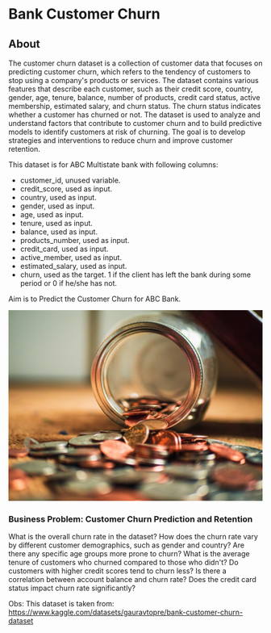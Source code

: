 # Bank Customer Churn

## About

The customer churn dataset is a collection of customer data that focuses on predicting
customer churn, which refers to the tendency of customers to stop using a company's products or
services. The dataset contains various features that describe each customer, such as their credit score,
country, gender, age, tenure, balance, number of products, credit card status, active membership,
estimated salary, and churn status. The churn status indicates whether a customer has churned or not.
The dataset is used to analyze and understand factors that contribute to customer churn and to build
predictive models to identify customers at risk of churning. The goal is to develop strategies and
interventions to reduce churn and improve customer retention.

This dataset is for ABC Multistate bank with following columns:

- customer_id, unused variable.
- credit_score, used as input.
- country, used as input.
- gender, used as input.
- age, used as input.
- tenure, used as input.
- balance, used as input.
- products_number, used as input.
- credit_card, used as input.
- active_member, used as input.
- estimated_salary, used as input.
- churn, used as the target. 1 if the client has left the bank during some period or 0 if he/she has not.


Aim is to Predict the Customer Churn for ABC Bank.

![My Image](/img/josh-appel-NeTPASr-bmQ-unsplash.jpg)


### Business Problem: Customer Churn Prediction and Retention
What is the overall churn rate in the dataset?
How does the churn rate vary by different customer demographics, such as gender and country?
Are there any specific age groups more prone to churn?
What is the average tenure of customers who churned compared to those who didn't?
Do customers with higher credit scores tend to churn less?
Is there a correlation between account balance and churn rate?
Does the credit card status impact churn rate significantly?



Obs: This dataset is taken from: https://www.kaggle.com/datasets/gauravtopre/bank-customer-churn-dataset